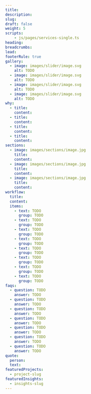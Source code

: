 ```yaml
---
title:
description:
slug:
draft: false
weight: 5
scripts:
    - js/pages/services-single.ts
heading:
breadcrumbs:
lead:
footerRule: true
gallery:
  - image: images/slider/image.svg
    alt: TODO
  - image: images/slider/image.svg
    alt: TODO
  - image: images/slider/image.svg
    alt: TODO
  - image: images/slider/image.svg
    alt: TODO
why:
  - title:
    content:
  - title:
    content:
  - title:
    content:
  - title:
    content:
sections:
  - image: images/sections/image.jpg
    title:
    content:
  - image: images/sections/image.jpg
    title:
    content:
  - image: images/sections/image.jpg
    title:
    content:
workflow:
  title:
  content:
  items:
    - text: TODO
      group: TODO
    - text: TODO
      group: TODO
    - text: TODO
      group: TODO
    - text: TODO
      group: TODO
    - text: TODO
      group: TODO
    - text: TODO
      group: TODO
    - text: TODO
      group: TODO
    - text: TODO
      group: TODO
faqs:
  - question: TODO
    answer: TODO
  - question: TODO
    answer: TODO
  - question: TODO
    answer: TODO
  - question: TODO
    answer: TODO
  - question: TODO
    answer: TODO
  - question: TODO
    answer: TODO
  - question: TODO
    answer: TODO
quote:
  person:
  text:
featuredProjects:
  - project-slug
featuredInsights:
  - insights-slug
---
```

